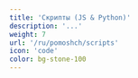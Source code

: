 ```yaml
---
title: 'Скрипты (JS & Python)'
description: '...'
weight: 7
url: '/ru/pomoshch/scripts'
icon: 'code'
color: bg-stone-100
---
```


